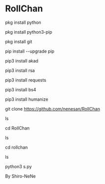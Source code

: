 # RollChan

pkg install python

pkg install python3-pip

pkg install git

pip install --upgrade pip

pip3 install akad

pip3 install rsa

pip3 install requests

pip3 install bs4

pip3 install humanize

git clone https://github.com/nenesan/RollChan

ls

cd RollChan

ls

cd rollchan

ls

python3 s.py




By Shiro-NeNe
